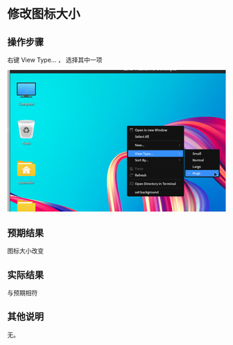 # 修改图标大小

## 操作步骤
右键 View Type... ， 选择其中一项

![修改图标大小](./img/修改图标大小-1.png)

## 预期结果
图标大小改变
## 实际结果
与预期相符
## 其他说明

无。
